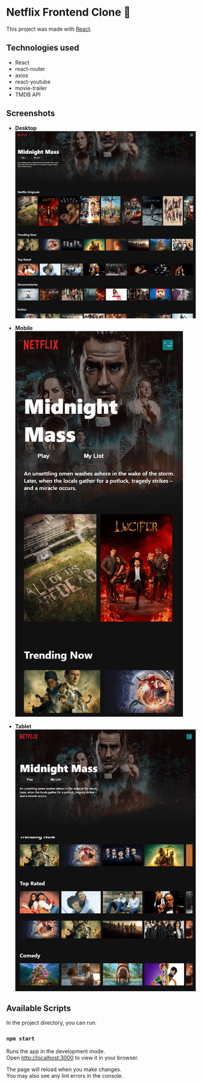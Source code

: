 # Netflix Frontend Clone 🚀

This project was made with [React](https://reactjs.org).

## Technologies used

- React
- react-router
- axios
- react-youtube
- movie-trailer
- TMDB API

## Screenshots

- **Desktop**
  <img src="./screenshots/desktop-min.png">

- **Mobile**
  <img src="./screenshots/mobile-min.png">
- **Tablet**
  <img src="./screenshots/tablet-min.png">

## Available Scripts

In the project directory, you can run:

### `npm start`

Runs the app in the development mode.\
Open [http://localhost:3000](http://localhost:3000) to view it in your browser.

The page will reload when you make changes.\
You may also see any lint errors in the console.
